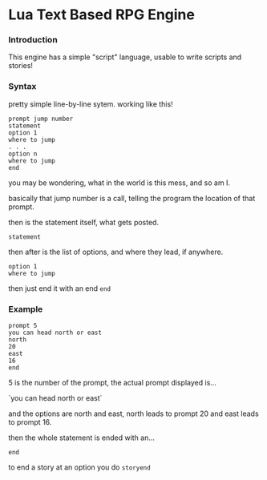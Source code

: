 # Lua Text Based RPG Engine
### Introduction
This engine has a simple "script" language, usable to write scripts and stories!
### Syntax
pretty simple line-by-line sytem.
working like this!
```
prompt jump number
statement
option 1
where to jump
. . .
option n
where to jump
end
```
you may be wondering, what in the world is this mess, and so am I.

<p>basically that jump number is a call, telling the program the location of that prompt.</p>

then is the statement itself, what gets posted.

`statement`

then after is the list of options, and where they lead, if anywhere.
```
option 1
where to jump
```
then just end it with an end
`end`
### Example
```
prompt 5
you can head north or east
north
20
east
16
end
```
<p>5 is the number of the prompt, the actual prompt displayed is... </p>
`you can head north or east`

<p>and the options are north and east, north leads to prompt 20 and east leads to prompt 16.</p>

<p>then the whole statement is ended with an...</p>

`end`

to end a story at an option you do
`storyend`



